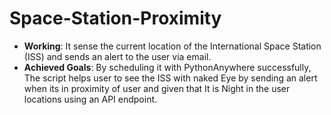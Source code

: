 # Space-Station-Proximity
* **Working**:  It sense the current location of the International Space Station (ISS) and sends an alert to the user via email.
* **Achieved Goals**: By scheduling it with PythonAnywhere  successfully, The script helps user to see the ISS with naked Eye by sending an alert when its in proximity of user and given that It is Night in the user locations using an API endpoint.
